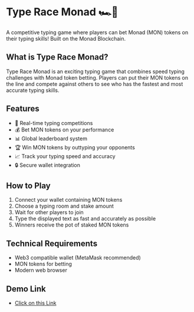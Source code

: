 # Type Race Monad 🏎️💨

A competitive typing game where players can bet Monad (MON) tokens on their typing skills! Built on the Monad Blockchain.

## What is Type Race Monad?

Type Race Monad is an exciting typing game that combines speed typing challenges with Monad token betting. Players can put their MON tokens on the line and compete against others to see who has the fastest and most accurate typing skills.

## Features

- 🎯 Real-time typing competitions
- 💰 Bet MON tokens on your performance
- 📊 Global leaderboard system
- 🏆 Win MON tokens by outtyping your opponents
- 📈 Track your typing speed and accuracy
- 🔒 Secure wallet integration

## How to Play

1. Connect your wallet containing MON tokens
2. Choose a typing room and stake amount
3. Wait for other players to join
4. Type the displayed text as fast and accurately as possible
5. Winners receive the pot of staked MON tokens

## Technical Requirements

- Web3 compatible wallet (MetaMask recommended)
- MON tokens for betting
- Modern web browser

## Demo Link

- [Click on this Link](https://drive.google.com/file/d/1CN115WlyzksgsZduN1zAH-pIXUbphNHj/view?usp=drive_link)
